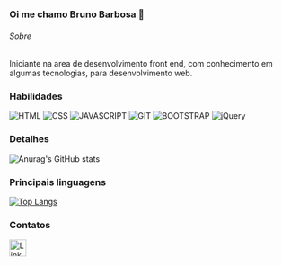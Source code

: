 ### Oi me chamo Bruno Barbosa 👋

###### Sobre

Iniciante na area de desenvolvimento front end, com conhecimento em algumas tecnologias, para desenvolvimento web.

### Habilidades

![HTML](https://img.shields.io/badge/HTML5-E34F26?style=for-the-badge&logo=html5&logoColor=white)
![CSS](https://img.shields.io/badge/CSS3-1572B6?style=for-the-badge&logo=css3&logoColor=white)
![JAVASCRIPT](https://img.shields.io/badge/JavaScript-323330?style=for-the-badge&logo=javascript&logoColor=F7DF1E)
![GIT](https://img.shields.io/badge/GIT-E44C30?style=for-the-badge&logo=git&logoColor=white)
![BOOTSTRAP](https://img.shields.io/badge/Bootstrap-563D7C?style=for-the-badge&logo=bootstrap&logoColor=white)
![jQuery](https://img.shields.io/badge/jQuery-0769AD?style=for-the-badge&logo=jquery&logoColor=white)

### Detalhes

![Anurag's GitHub stats](https://github-readme-stats.vercel.app/api?username=BrunobCunha03&show_icons=true&theme=dark)

### Principais linguagens

[![Top Langs](https://github-readme-stats.vercel.app/api/top-langs/?username=BrunobCunha03&layout=compact)](https://github.com/anuraghazra/github-readme-stats)

### Contatos 

[<img src='https://img.shields.io/badge/LinkedIn-0077B5?style=for-the-badge&logo=linkedin&logoColor=white' alt='Linkedin' height='30'>](https://www.linkedin.com/in/bruno-barbosa-da-cunha-87671021b/)
